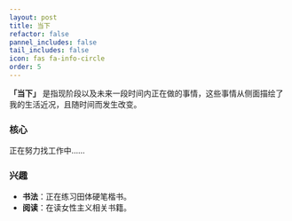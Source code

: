 ```yaml
---
layout: post
title: 当下
refactor: false
pannel_includes: false
tail_includes: false
icon: fas fa-info-circle
order: 5
---
```


**「当下」** 是指现阶段以及未来一段时间内正在做的事情，这些事情从侧面描绘了我的生活近况，且随时间而发生改变。

### 核心
正在努力找工作中……

### 兴趣  

- **书法**：正在练习田体硬笔楷书。
- **阅读**：在读女性主义相关书籍。